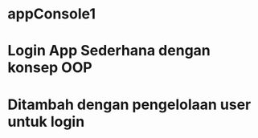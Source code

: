 # appConsole1

# Login App Sederhana dengan konsep OOP
# Ditambah dengan pengelolaan user untuk login
